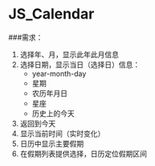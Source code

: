 # JS_Calendar
###需求：
1. 选择年、月，显示此年此月信息
2. 选择日期，显示当日（选择日）信息：
	- year-month-day
	- 星期
	- 农历年月日
	- 星座  
	- 历史上的今天
3. 返回到今天
4. 显示当前时间（实时变化）
5. 日历中显示主要假期
6. 在假期列表提供选择，日历定位假期区间
